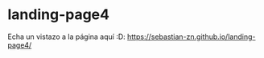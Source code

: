 # landing-page4

Echa un vistazo a la página aquí :D: https://sebastian-zn.github.io/landing-page4/
